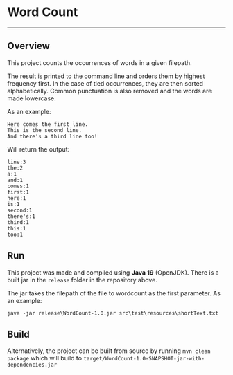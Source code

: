 # Word Count

---
## Overview

This project counts the occurrences of words in a given filepath. 

The result is printed to the command line and orders them by highest frequency first.
In the case of tied occurrences, they are then sorted alphabetically. 
Common punctuation is also removed and the words are made lowercase.

As an example:
```
Here comes the first line.
This is the second line.
And there's a third line too!
```
Will return the output:
```
line:3
the:2
a:1
and:1
comes:1
first:1
here:1
is:1
second:1
there's:1
third:1
this:1
too:1
```

## Run
This project was made and compiled using **Java 19** (OpenJDK). There is a built jar in the `release` folder in the repository above.

The jar takes the filepath of the file to wordcount as the first parameter. As an example:
```
java -jar release\WordCount-1.0.jar src\test\resources\shortText.txt
```
## Build


Alternatively, the project can be built from source by running `mvn clean package` which will build to `target/WordCount-1.0-SNAPSHOT-jar-with-dependencies.jar`